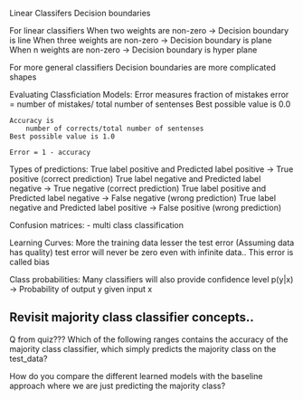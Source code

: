 Linear Classifers
Decision boundaries

For linear classifiers
    When two weights are non-zero -> Decision boundary is line
    When three weights are non-zero -> Decision boundary is plane
    When n weights are non-zero -> Decision boundary is hyper plane

For more general classifiers
    Decision boundaries are more complicated shapes


Evaluating Classficiation Models:
    Error measures fraction of mistakes
        error = number of mistakes/ total number of sentenses
    Best possible value is 0.0

    Accuracy is 
        number of corrects/total number of sentenses
    Best possible value is 1.0

    Error = 1 - accuracy


Types of predictions:
    True label positive and Predicted label positive -> True positive (correct prediction)
    True label negative and Predicted label negative -> True negative (correct prediction)
    True label positive and Predicted label negative -> False negative (wrong prediction)
    True label negative and Predicted label positive -> False positive (wrong prediction)


Confusion matrices: - multi class classification


Learning Curves:
    More the training data lesser the test error (Assuming data has quality)
    test error will never be zero even with infinite data.. This error is called bias

Class probabilities:
    Many classifiers will also provide confidence level
        p(y|x) -> Probability of output y given input x


## Revisit majority class classifier concepts..
Q from quiz??? Which of the following ranges contains the accuracy of the majority class classifier, which simply predicts the majority class on the test_data?

How do you compare the different learned models with the baseline approach where we are just predicting the majority class?
